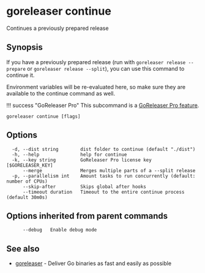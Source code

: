 

# goreleaser continue

Continues a previously prepared release

## Synopsis

If you have a previously prepared release (run with `goreleaser release --prepare` or `goreleaser release --split`), you can use this command to continue it.

Environment variables will be re-evaluated here, so make sure they are
available to the continue command as well.

!!! success "GoReleaser Pro"
    This subcommand is a [GoReleaser Pro feature](https://goreleaser.com/pro/).


```
goreleaser continue [flags]
```

## Options

```
  -d, --dist string        dist folder to continue (default "./dist")
  -h, --help               help for continue
  -k, --key string         GoReleaser Pro license key [$GORELEASER_KEY]
      --merge              Merges multiple parts of a --split release
  -p, --parallelism int    Amount tasks to run concurrently (default: number of CPUs)
      --skip-after         Skips global after hooks
      --timeout duration   Timeout to the entire continue process (default 30m0s)
```

## Options inherited from parent commands

```
      --debug   Enable debug mode
```

## See also

* [goreleaser](/cmd/goreleaser/)	 - Deliver Go binaries as fast and easily as possible

